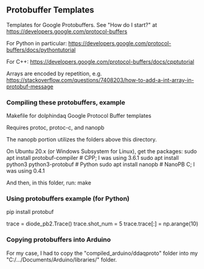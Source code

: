 ## Protobuffer Templates

Templates for Google Protobuffers.
See "How do I start?" at https://developers.google.com/protocol-buffers

For Python in particular:
https://developers.google.com/protocol-buffers/docs/pythontutorial

For C++:
https://developers.google.com/protocol-buffers/docs/cpptutorial

Arrays are encoded by repetition, e.g.
https://stackoverflow.com/questions/7408203/how-to-add-a-int-array-in-protobuf-message

### Compiling these protobuffers, example
Makefile for dolphindaq Google Protocol Buffer templates

Requires protoc, protoc-c, and nanopb

The nanopb portion utilizes the folders above this directory.

On Ubuntu 20.x (or Windows Subsystem for Linux), get the packages:
      sudo apt install protobuf-compiler # CPP; I was using 3.6.1
      sudo apt install python3 python3-protobuf # Python
      sudo apt install nanopb # NanoPB C; I was using 0.4.1

And then, in this folder, run:
      make
      
### Using protobuffers example (for Python)
pip install protobuf

trace = diode_pb2.Trace()
trace.shot_num = 5
trace.trace[:] = np.arange(10)

### Copying protobuffers into Arduino
For my case, I had to copy the "compiled_arduino/ddaqproto" folder into my "C:/.../Documents/Arduino/libraries/" folder.
